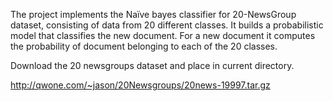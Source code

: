The project implements the Naïve bayes classifier for 20-NewsGroup dataset, consisting of data from 20 different classes. It builds a probabilistic model that classifies the new document.
For a new document it computes the probability of document belonging to each of the 20 classes.

Download the 20 newsgroups dataset and place in current directory.

http://qwone.com/~jason/20Newsgroups/20news-19997.tar.gz
